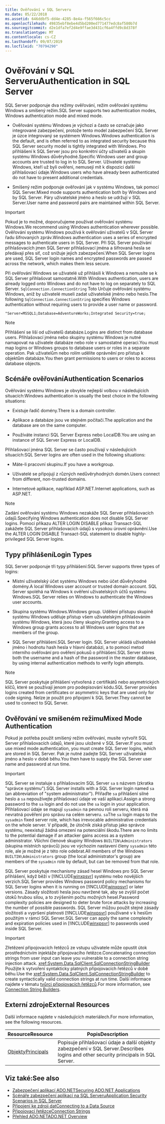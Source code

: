 ```yaml
---
title: Ověřování v SQL Serveru
ms.date: 05/22/2018
ms.assetid: 646ddbf5-dd4e-4285-8e4a-f565f666c5cc
ms.openlocfilehash: 49835ebf8ebe4d5bd200ed771477edc8af580b7d
ms.sourcegitcommit: d2e1dfa7ef2d4e9ffae3d431cf6a4ffd9c8d378f
ms.translationtype: MT
ms.contentlocale: cs-CZ
ms.lasthandoff: 09/07/2019
ms.locfileid: "70794290"
---
```

# <a name="authentication-in-sql-server"></a><span data-ttu-id="474f9-102">Ověřování v SQL Serveru</span><span class="sxs-lookup"><span data-stu-id="474f9-102">Authentication in SQL Server</span></span>
<span data-ttu-id="474f9-103">SQL Server podporuje dva režimy ověřování, režim ověřování systému Windows a smíšený režim.</span><span class="sxs-lookup"><span data-stu-id="474f9-103">SQL Server supports two authentication modes, Windows authentication mode and mixed mode.</span></span>  
  
- <span data-ttu-id="474f9-104">Ověřování systému Windows je výchozí a často se označuje jako integrované zabezpečení, protože tento model zabezpečení SQL Server je úzce integrovaný se systémem Windows.</span><span class="sxs-lookup"><span data-stu-id="474f9-104">Windows authentication is the default, and is often referred to as integrated security because this SQL Server security model is tightly integrated with Windows.</span></span> <span data-ttu-id="474f9-105">Pro přihlášení k SQL Server jsou pro konkrétní účty uživatelů a skupin systému Windows důvěryhodné.</span><span class="sxs-lookup"><span data-stu-id="474f9-105">Specific Windows user and group accounts are trusted to log in to SQL Server.</span></span> <span data-ttu-id="474f9-106">Uživatelé systému Windows, kteří už byli ověřeni, nemusejí mít k dispozici další přihlašovací údaje.</span><span class="sxs-lookup"><span data-stu-id="474f9-106">Windows users who have already been authenticated do not have to present additional credentials.</span></span>  
  
- <span data-ttu-id="474f9-107">Smíšený režim podporuje ověřování jak v systému Windows, tak pomocí SQL Server.</span><span class="sxs-lookup"><span data-stu-id="474f9-107">Mixed mode supports authentication both by Windows and by SQL Server.</span></span> <span data-ttu-id="474f9-108">Páry uživatelské jméno a heslo se udržují v SQL Server.</span><span class="sxs-lookup"><span data-stu-id="474f9-108">User name and password pairs are maintained within SQL Server.</span></span>  
  
> [!IMPORTANT]
> <span data-ttu-id="474f9-109">Pokud je to možné, doporučujeme používat ověřování systému Windows.</span><span class="sxs-lookup"><span data-stu-id="474f9-109">We recommend using Windows authentication wherever possible.</span></span> <span data-ttu-id="474f9-110">Ověřování systému Windows používá k ověřování uživatelů v SQL Server řadu šifrovaných zpráv.</span><span class="sxs-lookup"><span data-stu-id="474f9-110">Windows authentication uses a series of encrypted messages to authenticate users in SQL Server.</span></span> <span data-ttu-id="474f9-111">Při SQL Server používání přihlašovacích jmen SQL Server přihlašovací jména a šifrovaná hesla se předávají přes síť, což snižuje jejich zabezpečení.</span><span class="sxs-lookup"><span data-stu-id="474f9-111">When SQL Server logins are used, SQL Server login names and encrypted passwords are passed across the network, which makes them less secure.</span></span>  
  
 <span data-ttu-id="474f9-112">Při ověřování Windows se uživatelé už přihlásili k Windows a nemusíte se k SQL Server přihlašovat samostatně.</span><span class="sxs-lookup"><span data-stu-id="474f9-112">With Windows authentication, users are already logged onto Windows and do not have to log on separately to SQL Server.</span></span> <span data-ttu-id="474f9-113">`SqlConnection.ConnectionString` Toto Určuje ověřování systému Windows, aniž by uživatelé museli zadat uživatelské jméno nebo heslo.</span><span class="sxs-lookup"><span data-stu-id="474f9-113">The following `SqlConnection.ConnectionString` specifies Windows authentication without requiring users to provide a user name or password.</span></span>  
  
```  
"Server=MSSQL1;Database=AdventureWorks;Integrated Security=true;  
```  
  
> [!NOTE]
> <span data-ttu-id="474f9-114">Přihlášení se liší od uživatelů databáze.</span><span class="sxs-lookup"><span data-stu-id="474f9-114">Logins are distinct from database users.</span></span> <span data-ttu-id="474f9-115">Přihlašovací jména nebo skupiny systému Windows je nutné namapovat na uživatele databáze nebo role v samostatné operaci.</span><span class="sxs-lookup"><span data-stu-id="474f9-115">You must map logins or Windows groups to database users or roles in a separate operation.</span></span> <span data-ttu-id="474f9-116">Pak uživatelům nebo rolím udělíte oprávnění pro přístup k objektům databáze.</span><span class="sxs-lookup"><span data-stu-id="474f9-116">You then grant permissions to users or roles to access database objects.</span></span>  
  
## <a name="authentication-scenarios"></a><span data-ttu-id="474f9-117">Scénáře ověřování</span><span class="sxs-lookup"><span data-stu-id="474f9-117">Authentication Scenarios</span></span>  
 <span data-ttu-id="474f9-118">Ověřování systému Windows je obvykle nejlepší volbou v následujících situacích:</span><span class="sxs-lookup"><span data-stu-id="474f9-118">Windows authentication is usually the best choice in the following situations:</span></span>  
  
- <span data-ttu-id="474f9-119">Existuje řadič domény.</span><span class="sxs-lookup"><span data-stu-id="474f9-119">There is a domain controller.</span></span>  
  
- <span data-ttu-id="474f9-120">Aplikace a databáze jsou ve stejném počítači.</span><span class="sxs-lookup"><span data-stu-id="474f9-120">The application and the database are on the same computer.</span></span>  
  
- <span data-ttu-id="474f9-121">Používáte instanci SQL Server Express nebo LocalDB.</span><span class="sxs-lookup"><span data-stu-id="474f9-121">You are using an instance of SQL Server Express or LocalDB.</span></span>  
  
 <span data-ttu-id="474f9-122">Přihlašovací jména SQL Server se často používají v následujících situacích:</span><span class="sxs-lookup"><span data-stu-id="474f9-122">SQL Server logins are often used in the following situations:</span></span>  
  
- <span data-ttu-id="474f9-123">Máte-li pracovní skupinu.</span><span class="sxs-lookup"><span data-stu-id="474f9-123">If you have a workgroup.</span></span>  
  
- <span data-ttu-id="474f9-124">Uživatelé se připojují z různých nedůvěryhodných domén.</span><span class="sxs-lookup"><span data-stu-id="474f9-124">Users connect from different, non-trusted domains.</span></span>  
  
- <span data-ttu-id="474f9-125">Internetové aplikace, například ASP.NET.</span><span class="sxs-lookup"><span data-stu-id="474f9-125">Internet applications, such as ASP.NET.</span></span>  
  
> [!NOTE]
> <span data-ttu-id="474f9-126">Zadání ověřování systému Windows nezakáže SQL Server přihlašovacích údajů.</span><span class="sxs-lookup"><span data-stu-id="474f9-126">Specifying Windows authentication does not disable SQL Server logins.</span></span> <span data-ttu-id="474f9-127">Pomocí příkazu ALTER LOGIN DISABLE příkaz Transact-SQL zakážete SQL Server přihlašovacích údajů s vysokou úrovní oprávnění.</span><span class="sxs-lookup"><span data-stu-id="474f9-127">Use the ALTER LOGIN DISABLE Transact-SQL statement to disable highly-privileged SQL Server logins.</span></span>  
  
## <a name="login-types"></a><span data-ttu-id="474f9-128">Typy přihlášení</span><span class="sxs-lookup"><span data-stu-id="474f9-128">Login Types</span></span>  
 <span data-ttu-id="474f9-129">SQL Server podporuje tři typy přihlášení:</span><span class="sxs-lookup"><span data-stu-id="474f9-129">SQL Server supports three types of logins:</span></span>  
  
- <span data-ttu-id="474f9-130">Místní uživatelský účet systému Windows nebo účet důvěryhodné domény.</span><span class="sxs-lookup"><span data-stu-id="474f9-130">A local Windows user account or trusted domain account.</span></span> <span data-ttu-id="474f9-131">SQL Server spoléhá na Windows k ověření uživatelských účtů systému Windows.</span><span class="sxs-lookup"><span data-stu-id="474f9-131">SQL Server relies on Windows to authenticate the Windows user accounts.</span></span>  
  
- <span data-ttu-id="474f9-132">Skupina systému Windows.</span><span class="sxs-lookup"><span data-stu-id="474f9-132">Windows group.</span></span> <span data-ttu-id="474f9-133">Udělení přístupu skupině systému Windows uděluje přístup všem uživatelským přihlašováním systému Windows, která jsou členy skupiny.</span><span class="sxs-lookup"><span data-stu-id="474f9-133">Granting access to a Windows group grants access to all Windows user logins that are members of the group.</span></span>  
  
- <span data-ttu-id="474f9-134">SQL Server přihlášení.</span><span class="sxs-lookup"><span data-stu-id="474f9-134">SQL Server login.</span></span> <span data-ttu-id="474f9-135">SQL Server ukládá uživatelské jméno i hodnotu hash hesla v hlavní databázi, a to pomocí metod interního ověřování pro ověření pokusů o přihlášení.</span><span class="sxs-lookup"><span data-stu-id="474f9-135">SQL Server stores both the username and a hash of the password in the master database, by using internal authentication methods to verify login attempts.</span></span>  
  
> [!NOTE]
> <span data-ttu-id="474f9-136">SQL Server poskytuje přihlášení vytvořená z certifikátů nebo asymetrických klíčů, které se používají jenom pro podepisování kódu.</span><span class="sxs-lookup"><span data-stu-id="474f9-136">SQL Server provides logins created from certificates or asymmetric keys that are used only for code signing.</span></span> <span data-ttu-id="474f9-137">Nelze je použít pro připojení k SQL Server.</span><span class="sxs-lookup"><span data-stu-id="474f9-137">They cannot be used to connect to SQL Server.</span></span>  
  
## <a name="mixed-mode-authentication"></a><span data-ttu-id="474f9-138">Ověřování ve smíšeném režimu</span><span class="sxs-lookup"><span data-stu-id="474f9-138">Mixed Mode Authentication</span></span>  
 <span data-ttu-id="474f9-139">Pokud je potřeba použít smíšený režim ověřování, musíte vytvořit SQL Server přihlašovacích údajů, které jsou uložené v SQL Server.</span><span class="sxs-lookup"><span data-stu-id="474f9-139">If you must use mixed mode authentication, you must create SQL Server logins, which are stored in SQL Server.</span></span> <span data-ttu-id="474f9-140">Pak je nutné zadejte SQL Server uživatelské jméno a heslo v době běhu.</span><span class="sxs-lookup"><span data-stu-id="474f9-140">You then have to supply the SQL Server user name and password at run time.</span></span>  
  
> [!IMPORTANT]
> <span data-ttu-id="474f9-141">SQL Server se instaluje s přihlašovacím SQL Server `sa` s názvem (zkratka "správce systému").</span><span class="sxs-lookup"><span data-stu-id="474f9-141">SQL Server installs with a SQL Server login named `sa` (an abbreviation of "system administrator").</span></span> <span data-ttu-id="474f9-142">Přiřaďte `sa` přihlášení silné heslo a `sa` nepoužívejte přihlašovací údaje ve vaší aplikaci.</span><span class="sxs-lookup"><span data-stu-id="474f9-142">Assign a strong password to the `sa` login and do not use the `sa` login in your application.</span></span> <span data-ttu-id="474f9-143">Přihlašovací údaje se mapují `sysadmin` na pevnou roli serveru, která má nevratná pověření pro správu na celém serveru. `sa`</span><span class="sxs-lookup"><span data-stu-id="474f9-143">The `sa` login maps to the `sysadmin` fixed server role, which has irrevocable administrative credentials on the whole server.</span></span> <span data-ttu-id="474f9-144">V případě, že útočník získá přístup jako správce systému, neexistují žádná omezení na potenciální škodu.</span><span class="sxs-lookup"><span data-stu-id="474f9-144">There are no limits to the potential damage if an attacker gains access as a system administrator.</span></span> <span data-ttu-id="474f9-145">Všichni členové skupiny Windows `BUILTIN\Administrators` (skupina místních správců) jsou ve výchozím nastavení členy `sysadmin` této role, ale je možné je z této role odebrat.</span><span class="sxs-lookup"><span data-stu-id="474f9-145">All members of the Windows `BUILTIN\Administrators` group (the local administrator's group) are members of the `sysadmin` role by default, but can be removed from that role.</span></span>  
  
 <span data-ttu-id="474f9-146">SQL Server poskytuje mechanismy zásad hesel Windows pro SQL Server přihlášení, když běží v [!INCLUDE[winxpsvr](../../../../../includes/winxpsvr-md.md)] systému nebo novějších verzích.</span><span class="sxs-lookup"><span data-stu-id="474f9-146">SQL Server provides Windows password policy mechanisms for SQL Server logins when it is running on [!INCLUDE[winxpsvr](../../../../../includes/winxpsvr-md.md)] or later versions.</span></span> <span data-ttu-id="474f9-147">Zásady složitosti hesla jsou navržené tak, aby se zvýšil počet útoků hrubou silou, a to zvýšením počtu možných hesel.</span><span class="sxs-lookup"><span data-stu-id="474f9-147">Password complexity policies are designed to deter brute force attacks by increasing the number of possible passwords.</span></span> <span data-ttu-id="474f9-148">SQL Server můžou použít stejné zásady složitosti a vypršení platnosti [!INCLUDE[winxpsvr](../../../../../includes/winxpsvr-md.md)] používané v k heslům použitým v rámci SQL Server.</span><span class="sxs-lookup"><span data-stu-id="474f9-148">SQL Server can apply the same complexity and expiration policies used in [!INCLUDE[winxpsvr](../../../../../includes/winxpsvr-md.md)] to passwords used inside SQL Server.</span></span>  
  
> [!IMPORTANT]
> <span data-ttu-id="474f9-149">Zřetězení připojovacích řetězců ze vstupu uživatele může opustit útok prostřednictvím injektáže připojovacího řetězce.</span><span class="sxs-lookup"><span data-stu-id="474f9-149">Concatenating connection strings from user input can leave you vulnerable to a connection string injection attack.</span></span> <span data-ttu-id="474f9-150"><xref:System.Data.SqlClient.SqlConnectionStringBuilder> Použijte k vytvoření syntakticky platných připojovacích řetězců v době běhu.</span><span class="sxs-lookup"><span data-stu-id="474f9-150">Use the <xref:System.Data.SqlClient.SqlConnectionStringBuilder> to create syntactically valid connection strings at run time.</span></span> <span data-ttu-id="474f9-151">Další informace najdete v tématu [tvůrci připojovacích řetězců](../connection-string-builders.md).</span><span class="sxs-lookup"><span data-stu-id="474f9-151">For more information, see [Connection String Builders](../connection-string-builders.md).</span></span>  
  
## <a name="external-resources"></a><span data-ttu-id="474f9-152">Externí zdroje</span><span class="sxs-lookup"><span data-stu-id="474f9-152">External Resources</span></span>  
 <span data-ttu-id="474f9-153">Další informace najdete v následujících materiálech.</span><span class="sxs-lookup"><span data-stu-id="474f9-153">For more information, see the following resources.</span></span>  
  
|<span data-ttu-id="474f9-154">Resource</span><span class="sxs-lookup"><span data-stu-id="474f9-154">Resource</span></span>|<span data-ttu-id="474f9-155">Popis</span><span class="sxs-lookup"><span data-stu-id="474f9-155">Description</span></span>|  
|--------------|-----------------|  
|[<span data-ttu-id="474f9-156">Objekty</span><span class="sxs-lookup"><span data-stu-id="474f9-156">Principals</span></span>](/sql/relational-databases/security/authentication-access/principals-database-engine)|<span data-ttu-id="474f9-157">Popisuje přihlašovací údaje a další objekty zabezpečení v SQL Server.</span><span class="sxs-lookup"><span data-stu-id="474f9-157">Describes logins and other security principals in SQL Server.</span></span>|  
  
## <a name="see-also"></a><span data-ttu-id="474f9-158">Viz také:</span><span class="sxs-lookup"><span data-stu-id="474f9-158">See also</span></span>

- [<span data-ttu-id="474f9-159">Zabezpečení aplikací ADO.NET</span><span class="sxs-lookup"><span data-stu-id="474f9-159">Securing ADO.NET Applications</span></span>](../securing-ado-net-applications.md)
- [<span data-ttu-id="474f9-160">Scénáře zabezpečení aplikací na SQL Serveru</span><span class="sxs-lookup"><span data-stu-id="474f9-160">Application Security Scenarios in SQL Server</span></span>](application-security-scenarios-in-sql-server.md)
- [<span data-ttu-id="474f9-161">Připojení ke zdroji dat</span><span class="sxs-lookup"><span data-stu-id="474f9-161">Connecting to a Data Source</span></span>](../connecting-to-a-data-source.md)
- [<span data-ttu-id="474f9-162">Připojovací řetězce</span><span class="sxs-lookup"><span data-stu-id="474f9-162">Connection Strings</span></span>](../connection-strings.md)
- [<span data-ttu-id="474f9-163">Přehled ADO.NET</span><span class="sxs-lookup"><span data-stu-id="474f9-163">ADO.NET Overview</span></span>](../ado-net-overview.md)
